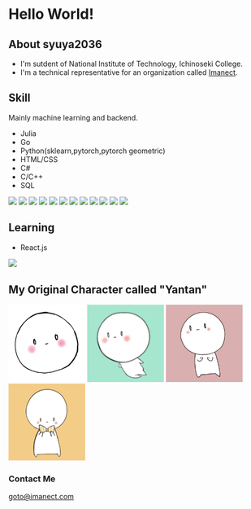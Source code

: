 # Hello World!
## About syuya2036

- I'm sutdent of National Institute of Technology, Ichinoseki College.
- I'm a technical representative for an organization called [Imanect](https://imanect.com).

## Skill

Mainly machine learning and backend.

- Julia
- Go
- Python(sklearn,pytorch,pytorch geometric)
- HTML/CSS
- C#
- C/C++
- SQL

<p>
<img src="https://img.shields.io/badge/-Ubuntu-6F52B5.svg?logo=ubuntu&style=flat">
<img src="https://img.shields.io/badge/-Go-ffffff.svg?logo=go&style=plastic">
<img src="https://img.shields.io/badge/-GitHub-181717.svg?logo=github&style=flat">
<img src="https://img.shields.io/badge/-Docker-EEE.svg?logo=docker&style=flat">
<img src="https://img.shields.io/badge/-Python-F9DC3E.svg?logo=python&style=flat">
<img src="https://img.shields.io/badge/-PyTorch-FFF.svg?logo=Pytorch&style=plastic">
<img src="https://img.shields.io/badge/-Flask-000000.svg?logo=flask&style=flat">
<img src="https://img.shields.io/badge/-HTML5-333.svg?logo=html5&style=flat">
<img src="https://img.shields.io/badge/-CSS3-1572B6.svg?logo=css3&style=flat">
<img src="https://img.shields.io/badge/Javascript-276DC3.svg?logo=javascript&style=flat">
<img src="https://img.shields.io/badge/-Raspberry%20Pi-C51A4A.svg?logo=raspberry-pi&style=flat">
<img src="https://img.shields.io/badge/-Julia-FFF.svg?logo=julia&style=plastic">
</p>

## Learning

- React.js

<p>
<img src="https://img.shields.io/badge/-React-555.svg?logo=react&style=flat">
</p>

## My Original Character called "Yantan"

<p>
<img src="/Myicon/Icon10.JPG" width="30%">
<img src="/Myicon/Icon11.JPG" width="30%">
<img src="/Myicon/Icon13.JPG" width="30%">
<img src="/Myicon/Icon15.JPG" width="30%">
</p>

### Contact Me

goto@imanect.com

<!--
**syuya2036/syuya2036** is a ✨ _special_ ✨ repository because its `README.md` (this file) appears on your GitHub profile.

Here are some ideas to get you started:

- 🔭 I’m currently working on ...
- 🌱 I’m currently learning ...
- 👯 I’m looking to collaborate on ...
- 🤔 I’m looking for help with ...
- 💬 Ask me about ... 
- 📫 How to reach me: ...
- 😄 Pronouns: ...
- ⚡ Fun fact: ...
-->


